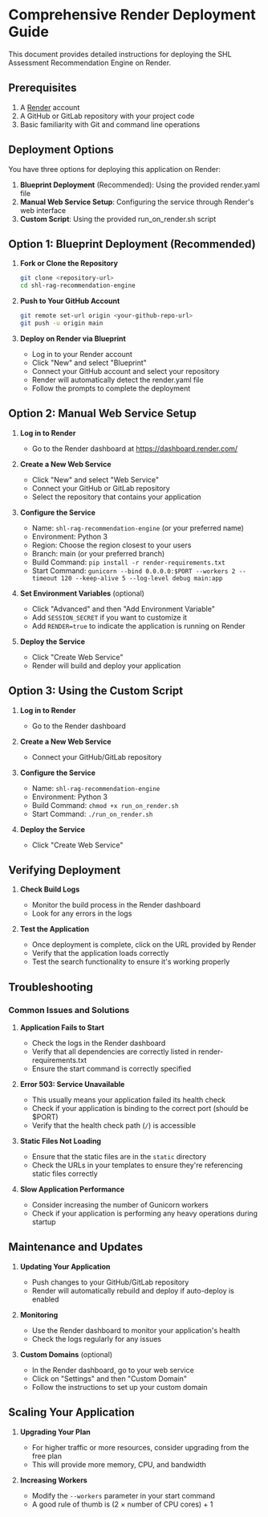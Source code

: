 # Comprehensive Render Deployment Guide

This document provides detailed instructions for deploying the SHL Assessment Recommendation Engine on Render.

## Prerequisites

1. A [Render](https://render.com/) account
2. A GitHub or GitLab repository with your project code
3. Basic familiarity with Git and command line operations

## Deployment Options

You have three options for deploying this application on Render:

1. **Blueprint Deployment** (Recommended): Using the provided render.yaml file
2. **Manual Web Service Setup**: Configuring the service through Render's web interface
3. **Custom Script**: Using the provided run_on_render.sh script

## Option 1: Blueprint Deployment (Recommended)

1. **Fork or Clone the Repository**
   ```bash
   git clone <repository-url>
   cd shl-rag-recommendation-engine
   ```

2. **Push to Your GitHub Account**
   ```bash
   git remote set-url origin <your-github-repo-url>
   git push -u origin main
   ```

3. **Deploy on Render via Blueprint**
   - Log in to your Render account
   - Click "New" and select "Blueprint"
   - Connect your GitHub account and select your repository
   - Render will automatically detect the render.yaml file
   - Follow the prompts to complete the deployment

## Option 2: Manual Web Service Setup

1. **Log in to Render**
   - Go to the Render dashboard at https://dashboard.render.com/

2. **Create a New Web Service**
   - Click "New" and select "Web Service"
   - Connect your GitHub or GitLab repository
   - Select the repository that contains your application

3. **Configure the Service**
   - Name: `shl-rag-recommendation-engine` (or your preferred name)
   - Environment: Python 3
   - Region: Choose the region closest to your users
   - Branch: main (or your preferred branch)
   - Build Command: `pip install -r render-requirements.txt`
   - Start Command: `gunicorn --bind 0.0.0.0:$PORT --workers 2 --timeout 120 --keep-alive 5 --log-level debug main:app`

4. **Set Environment Variables** (optional)
   - Click "Advanced" and then "Add Environment Variable"
   - Add `SESSION_SECRET` if you want to customize it
   - Add `RENDER=true` to indicate the application is running on Render

5. **Deploy the Service**
   - Click "Create Web Service"
   - Render will build and deploy your application

## Option 3: Using the Custom Script

1. **Log in to Render**
   - Go to the Render dashboard

2. **Create a New Web Service**
   - Connect your GitHub/GitLab repository

3. **Configure the Service**
   - Name: `shl-rag-recommendation-engine`
   - Environment: Python 3
   - Build Command: `chmod +x run_on_render.sh`
   - Start Command: `./run_on_render.sh`

4. **Deploy the Service**
   - Click "Create Web Service"

## Verifying Deployment

1. **Check Build Logs**
   - Monitor the build process in the Render dashboard
   - Look for any errors in the logs

2. **Test the Application**
   - Once deployment is complete, click on the URL provided by Render
   - Verify that the application loads correctly
   - Test the search functionality to ensure it's working properly

## Troubleshooting

### Common Issues and Solutions

1. **Application Fails to Start**
   - Check the logs in the Render dashboard
   - Verify that all dependencies are correctly listed in render-requirements.txt
   - Ensure the start command is correctly specified

2. **Error 503: Service Unavailable**
   - This usually means your application failed its health check
   - Check if your application is binding to the correct port (should be $PORT)
   - Verify that the health check path (`/`) is accessible

3. **Static Files Not Loading**
   - Ensure that the static files are in the `static` directory
   - Check the URLs in your templates to ensure they're referencing static files correctly

4. **Slow Application Performance**
   - Consider increasing the number of Gunicorn workers
   - Check if your application is performing any heavy operations during startup

## Maintenance and Updates

1. **Updating Your Application**
   - Push changes to your GitHub/GitLab repository
   - Render will automatically rebuild and deploy if auto-deploy is enabled

2. **Monitoring**
   - Use the Render dashboard to monitor your application's health
   - Check the logs regularly for any issues

3. **Custom Domains** (optional)
   - In the Render dashboard, go to your web service
   - Click on "Settings" and then "Custom Domain"
   - Follow the instructions to set up your custom domain

## Scaling Your Application

1. **Upgrading Your Plan**
   - For higher traffic or more resources, consider upgrading from the free plan
   - This will provide more memory, CPU, and bandwidth

2. **Increasing Workers**
   - Modify the `--workers` parameter in your start command
   - A good rule of thumb is (2 × number of CPU cores) + 1